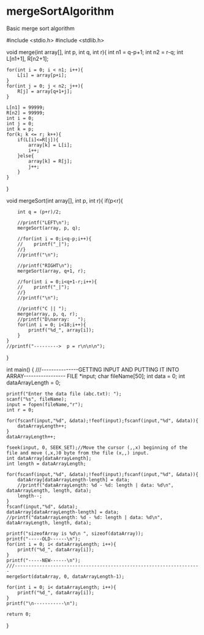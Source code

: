 # mergeSortAlgorithm
Basic merge sort algorithm

#include <stdio.h>
#include <stdlib.h>


void merge(int array[], int p, int q, int r){
    int n1 = q-p+1;
    int n2 = r-q;
    int L[n1+1], R[n2+1];

    for(int i = 0; i < n1; i++){
        L[i] = array[p+i];
    }
    for(int j = 0; j < n2; j++){
        R[j] = array[q+1+j];
    }

    L[n1] = 99999;
    R[n2] = 99999;
    int i = 0;
    int j = 0;
    int k = p;
    for(k; k <= r; k++){
        if(L[i]<=R[j]){
            array[k] = L[i];
            i++;
        }else{
            array[k] = R[j];
            j++;
        }
    }
}

void mergeSort(int array[], int p, int r){
    if(p<r){

        int q = (p+r)/2;

        //printf("LEFT\n");
        mergeSort(array, p, q);

        //for(int i = 0;i<q-p;i++){
        //    printf("_|");
        //}
        //printf("\n");

        //printf("RIGHT\n");
        mergeSort(array, q+1, r);

        //for(int i = 0;i<q+1-r;i++){
        //    printf("_|");
        //}
        //printf("\n");

        //printf("C || ");
        merge(array, p, q, r);
        //printf("D\narray:   ");
        for(int i = 0; i<18;i++){
            printf("%d_", array[i]);
        }
    }
    //printf("--------->  p = r\n\n\n");
}


int main()
{
    ///---------------GETTING INPUT AND PUTTING IT INTO ARRAY-----------------
    FILE *input;
    char fileName[50];
    int data = 0;
    int dataArrayLength = 0;

    printf("Enter the data file (abc.txt): ");
    scanf("%s", fileName);
    input = fopen(fileName,"r");
    int r = 0;

    for(fscanf(input,"%d", &data);!feof(input);fscanf(input,"%d", &data)){
        dataArrayLength++;
    }
    dataArrayLength++;

    fseek(input, 0, SEEK_SET);//Move the cursor (,,x) beginning of the file and move (,x,)0 byte from the file (x,,) input.
    int dataArray[dataArrayLength];
    int length = dataArrayLength;

    for(fscanf(input,"%d", &data);!feof(input);fscanf(input,"%d", &data)){
        dataArray[dataArrayLength-length] = data;
        //printf("dataArrayLength: %d - %d: length | data: %d\n", dataArrayLength, length, data);
        length--;
    }
    fscanf(input,"%d", &data);
    dataArray[dataArrayLength-length] = data;
    //printf("dataArrayLength: %d - %d: length | data: %d\n", dataArrayLength, length, data);

    printf("sizeofArray is %d\n ", sizeof(dataArray));
    printf("-----OLD------\n");
    for(int i = 0; i< dataArrayLength; i++){
        printf("%d_", dataArray[i]);
    }
    printf("-----NEW------\n");
    ///--------------------------------------------------------------------
    mergeSort(dataArray, 0, dataArrayLength-1);

    for(int i = 0; i< dataArrayLength; i++){
        printf("%d_", dataArray[i]);
    }
    printf("\n-----------\n");

    return 0;
}
